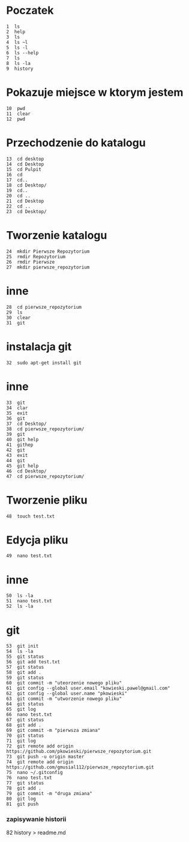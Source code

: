 Poczatek
=====================================================
    1  ls
    2  help
    3  ls
    4  ls ~l
    5  ls -l
    6  ls --help
    7  ls
    8  ls -la
    9  history

Pokazuje miejsce w ktorym jestem
======================================================
    10  pwd
    11  clear
    12  pwd

Przechodzenie do katalogu
======================================================
    13  cd desktop
    14  cd Desktop
    15  cd Pulpit
    16  cd
    17  cd..
    18  cd Desktop/
    19  cd..
    20  cd ..
    21  cd Desktop
    22  cd ..
    23  cd Desktop/

Tworzenie katalogu
======================================================
    24  mkdir Pierwsze Repozytorium
    25  rmdir Repozytorium
    26  rmdir Pierwsze
    27  mkdir pierwsze_repozytorium

inne
======================================================
    28  cd pierwsze_repozytorium
    29  ls
    30  clear
    31  git

instalacja git
======================================================
    32  sudo apt-get install git

inne
======================================================
    33  git
    34  clar
    35  exit
    36  git
    37  cd Desktop/
    38  cd pierwsze_repozytorium/
    39  git
    40  git help
    41  githep
    42  git
    43  exit
    44  git
    45  git help
    46  cd Desktop/
    47  cd pierwsze_repozytorium/

Tworzenie pliku
======================================================
    48  touch test.txt

Edycja pliku
======================================================
    49  nano test.txt

inne
======================================================
    50  ls -la
    51  nano test.txt
    52  ls -la

git
======================================================
    53  git init
    54  ls -la
    55  git status
    56  git add test.txt
    57  git status
    58  git add .
    59  git status
    60  git commit -m "uteorzenie nowego pliku"
    61  git config --global user.email "kowieski.pawel@gmail.com"
    62  git config --global user.name "pkowieski"
    63  git commit -m "utworzenie nowego pliku"
    64  git status
    65  git log
    66  nano test.txt
    67  git status
    68  git add .
    69  git commit -m "pierwsza zmiana"
    70  git status
    71  git log
    72  git remote add origin https://github.com/pkowieski/pierwsze_repozytorium.git
    73  git push -u origin master
    74  git remote add origin https://github.com/gmusial112/pierwsze_repozytorium.git
    75  nano ~/.gitconfig
    76  nano test.txt
    77  git status
    78  git add .
    79  git commit -m "druga zmiana"
    80  git log
    81  git push

### zapisywanie historii
   82  history > readme.md
